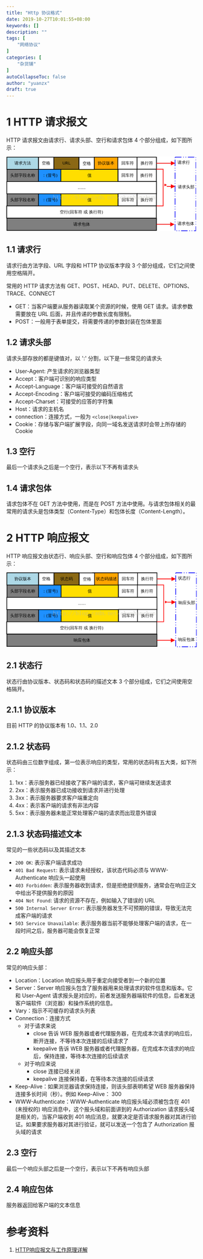 ```yaml
---
title: "Http 协议格式"
date: 2019-10-27T10:01:55+08:00
keywords: []
description: ""
tags: [
    "网络协议"
]
categories: [
    "杂货铺"
]
autoCollapseToc: false
author: "yuanzx"
draft: true
---
```


# 1 HTTP 请求报文

HTTP 请求报文由请求行、请求头部、空行和请求包体 4 个部分组成，如下图所示：

![HTTP 协议格式](/hub/2019/october/10.jpg)

## 1.1 请求行

请求行由方法字段、URL 字段和 HTTP 协议版本字段 3 个部分组成，它们之间使用空格隔开。

常用的 HTTP 请求方法有 GET、POST、HEAD、PUT、DELETE、OPTIONS、TRACE、CONNECT

- GET：当客户端要从服务器读取某个资源的时候，使用 GET 请求。请求参数需要放在 URL 后面，并且传递的参数长度有限制。
- POST：一般用于表单提交，将需要传递的参数封装在包体里面

## 1.2 请求头部

请求头部存放的都是键值对，以 ':' 分割，以下是一些常见的请求头

- User-Agent: 产生请求的浏览器类型
- Accept：客户端可识别的响应类型
- Accept-Language：客户端可接受的自然语言
- Accept-Encoding：客户端可接受的编码压缩格式
- Accept-Charset：可接受的应答的字符集
- Host：请求的主机名
- connection：连接方式，一般为 `<close|keepalive>`
- Cookie：存储与客户端扩展字段，向同一域名发送请求时会带上所存储的 Cookie

## 1.3 空行

最后一个请求头之后是一个空行，表示以下不再有请求头

## 1.4 请求包体

请求包体不在 GET 方法中使用，而是在 POST 方法中使用。与请求包体相关的最常用的请求头是包体类型（Content-Type）和包体长度（Content-Length）。

# 2 HTTP 响应报文

HTTP 响应报文由状态行、响应头部、空行和响应包体 4 个部分组成，如下图所示：

![HTTP 响应报文](/hub/2019/october/11.png)

## 2.1 状态行

状态行由协议版本、状态码和状态码的描述文本 3 个部分组成，它们之间使用空格隔开。

## 2.1.1 协议版本

目前 HTTP 的协议版本有 1.0、1.1、2.0

## 2.1.2 状态码

状态码由三位数字组成，第一位表示响应的类型，常用的状态码有五大类，如下所示：

1. 1xx：表示服务器已经接收了客户端的请求，客户端可继续发送请求
2. 2xx：表示服务器已成功接收到请求并进行处理
3. 3xx：表示服务器要求客户端重定向
4. 4xx：表示客户端的请求有非法内容
5. 5xx：表示服务器未能正常处理客户端的请求而出现意外错误

## 2.1.3 状态码描述文本

常见的一些状态码以及其描述文本

- `200 OK`: 表示客户端请求成功
- `401 Bad Request`: 表示请求未经授权，该状态代码必须与 WWW-Authenticate 响应头一起使用
- `403 Forbidden`: 表示服务器收到请求，但是拒绝提供服务，通常会在响应正文中给出不提供服务的原因
- `404 Not Found`: 请求的资源不存在，例如输入了错误的 URL
- `500 Internal Server Error`: 表示服务器发生不可预期的错误，导致无法完成客户端的请求
- `503 Service Unavailable`: 表示服务器当前不能够处理客户端的请求，在一段时间之后，服务器可能会恢复正常

## 2.2 响应头部

常见的响应头部：

- Location：Location 响应报头用于重定向接受者到一个新的位置
- Server：Server 响应报头包含了服务器用来处理请求的软件信息和版本。它和 User-Agent 请求报头是对应的，前者发送服务器端软件的信息，后者发送客户端软件（浏览器）和操作系统的信息。
- Vary：指示不可缓存的请求头列表
- Connection：连接方式
  - 对于请求来说
    - close 告诉 WEB 服务器或者代理服务器，在完成本次请求的响应后，断开连接，不等待本次连接的后续请求了
    - keepalive 告诉 WEB 服务器或者代理服务器，在完成本次请求的响应后，保持连接，等待本次连接的后续请求
  - 对于响应来说
    - close 连接已经关闭
    - keepalive 连接保持着，在等待本次连接的后续请求
- Keep-Alive：如果浏览器请求保持连接，则该头部表明希望 WEB 服务器保持连接多长时间（秒）。例如 Keep-Alive： 300
- WWW-Authenticate：WWW-Authenticate 响应报头域必须被包含在 401 (未授权的) 响应消息中，这个报头域和前面讲到的 Authorization 请求报头域是相关的，当客户端收到 401 响应消息，就要决定是否请求服务器对其进行验证。如果要求服务器对其进行验证，就可以发送一个包含了 Authorization 报头域的请求

## 2.3 空行

最后一个响应头部之后是一个空行，表示以下不再有响应头部

## 2.4 响应包体

服务器返回给客户端的文本信息

# 参考资料

1. [HTTP响应报文与工作原理详解](https://alleniverson.gitbooks.io/javaweb/content/%E7%AC%AC6%E7%AB%A0%20Http%E5%8D%8F%E8%AE%AE/HTTP%E5%93%8D%E5%BA%94%E6%8A%A5%E6%96%87%E4%B8%8E%E5%B7%A5%E4%BD%9C%E5%8E%9F%E7%90%86%E8%AF%A6%E8%A7%A3.html)